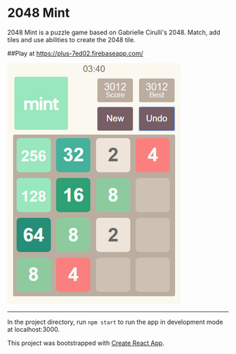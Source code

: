 # 2048 Mint

2048 Mint is a puzzle game based on Gabrielle Cirulli's 2048. Match, add tiles and use abilities to create the 2048 tile.

##Play at https://plus-7ed02.firebaseapp.com/

![](pics/2048mint-sample.PNG)

***

In the project directory, run `npm start` to run the app in development mode at localhost:3000.

This project was bootstrapped with [Create React App](https://github.com/facebook/create-react-app).
